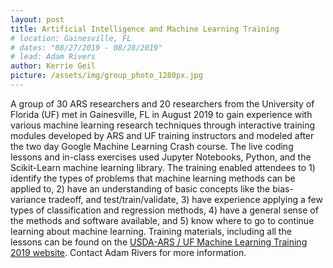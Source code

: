 ```yaml
---
layout: post
title: Artificial Intelligence and Machine Learning Training
# location: Gainesville, FL
# dates: "08/27/2019 - 08/28/2019"
# lead: Adam Rivers
author: Kerrie Geil
picture: /assets/img/group_photo_1280px.jpg
---
```


A group of 30 ARS researchers and 20 researchers from the University of Florida (UF) met in Gainesville, FL in August 2019 to gain experience with various machine learning research techniques through interactive training modules developed by ARS and UF training instructors and modeled after the two day Google Machine Learning Crash course. The live coding lessons and in-class exercises used Jupyter Notebooks, Python, and the Scikit-Learn machine learning library. The training enabled attendees to 1) identify the types of problems that machine learning methods can be applied to, 2) have an understanding of basic concepts like the bias-variance tradeoff, and test/train/validate, 3) have experience applying a few types of classification and regression methods, 4) have a general sense of the methods and software available, and 5) know where to go to continue learning about machine learning. Training materials, including all the lessons can be found on the [USDA-ARS / UF Machine Learning Training 2019 website](https://usda-ars-gbru.github.io/ml-training-site/). Contact Adam Rivers for more information.
